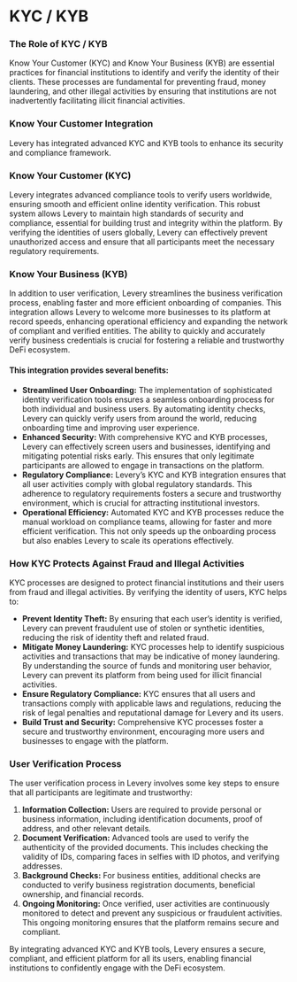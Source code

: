 # KYC / KYB

### The Role of KYC / KYB

Know Your Customer (KYC) and Know Your Business (KYB) are essential practices for financial institutions to identify and verify the identity of their clients. These processes are fundamental for preventing fraud, money laundering, and other illegal activities by ensuring that institutions are not inadvertently facilitating illicit financial activities.

### Know Your Customer Integration

Levery has integrated advanced KYC and KYB tools to enhance its security and compliance framework.&#x20;

### Know Your Customer (KYC)

Levery integrates advanced compliance tools to verify users worldwide, ensuring smooth and efficient online identity verification. This robust system allows Levery to maintain high standards of security and compliance, essential for building trust and integrity within the platform. By verifying the identities of users globally, Levery can effectively prevent unauthorized access and ensure that all participants meet the necessary regulatory requirements.

### Know Your Business (KYB)

In addition to user verification, Levery streamlines the business verification process, enabling faster and more efficient onboarding of companies. This integration allows Levery to welcome more businesses to its platform at record speeds, enhancing operational efficiency and expanding the network of compliant and verified entities. The ability to quickly and accurately verify business credentials is crucial for fostering a reliable and trustworthy DeFi ecosystem.

#### This integration provides several benefits:

* **Streamlined User Onboarding:** The implementation of sophisticated identity verification tools ensures a seamless onboarding process for both individual and business users. By automating identity checks, Levery can quickly verify users from around the world, reducing onboarding time and improving user experience.
* **Enhanced Security:** With comprehensive KYC and KYB processes, Levery can effectively screen users and businesses, identifying and mitigating potential risks early. This ensures that only legitimate participants are allowed to engage in transactions on the platform.
* **Regulatory Compliance:** Levery’s KYC and KYB integration ensures that all user activities comply with global regulatory standards. This adherence to regulatory requirements fosters a secure and trustworthy environment, which is crucial for attracting institutional investors.
* **Operational Efficiency:** Automated KYC and KYB processes reduce the manual workload on compliance teams, allowing for faster and more efficient verification. This not only speeds up the onboarding process but also enables Levery to scale its operations effectively.

### How KYC Protects Against Fraud and Illegal Activities

KYC processes are designed to protect financial institutions and their users from fraud and illegal activities. By verifying the identity of users, KYC helps to:

* **Prevent Identity Theft:** By ensuring that each user’s identity is verified, Levery can prevent fraudulent use of stolen or synthetic identities, reducing the risk of identity theft and related fraud.
* **Mitigate Money Laundering:** KYC processes help to identify suspicious activities and transactions that may be indicative of money laundering. By understanding the source of funds and monitoring user behavior, Levery can prevent its platform from being used for illicit financial activities.
* **Ensure Regulatory Compliance:** KYC ensures that all users and transactions comply with applicable laws and regulations, reducing the risk of legal penalties and reputational damage for Levery and its users.
* **Build Trust and Security:** Comprehensive KYC processes foster a secure and trustworthy environment, encouraging more users and businesses to engage with the platform.

### User Verification Process

The user verification process in Levery involves some key steps to ensure that all participants are legitimate and trustworthy:

1. **Information Collection:** Users are required to provide personal or business information, including identification documents, proof of address, and other relevant details.
2. **Document Verification:** Advanced tools are used to verify the authenticity of the provided documents. This includes checking the validity of IDs, comparing faces in selfies with ID photos, and verifying addresses.
3. **Background Checks:** For business entities, additional checks are conducted to verify business registration documents, beneficial ownership, and financial records.
4. **Ongoing Monitoring:** Once verified, user activities are continuously monitored to detect and prevent any suspicious or fraudulent activities. This ongoing monitoring ensures that the platform remains secure and compliant.

By integrating advanced KYC and KYB tools, Levery ensures a secure, compliant, and efficient platform for all its users, enabling financial institutions to confidently engage with the DeFi ecosystem.
